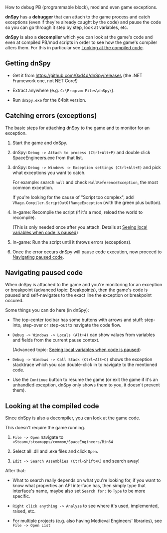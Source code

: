 How to debug PB (programmable block), mod and even game exceptions.

**dnSpy** has a **debugger** that can attach to the game process and catch exceptions (even if they're already caught by the code) and pause the code so you can go through it step by step, look at variables, etc.

**dnSpy** is also a **decompiler** which you can look at the game's code and even at compiled PB/mod scripts in order to see how the game's compiler alters them. For this in particular see [Looking at the compiled code](#looking-at-the-compiled-code).



## Getting dnSpy

- Get it from https://github.com/0xd4d/dnSpy/releases (the .NET Framework one, not NET Core!)

- Extract anywhere (e.g. `C:\Program Files\dnSpy\`).

- Run `dnSpy.exe` for the 64bit version.



## Catching errors (exceptions)

The basic steps for attaching dnSpy to the game and to monitor for an exception.

1. Start the game and dnSpy.

2. dnSpy: `Debug -> Attach to process (Ctrl+Alt+P)` and double click SpaceEngineers.exe from that list.

3. dnSpy: `Debug -> Windows -> Exception settings (Ctrl+Alt+E)` and pick what exceptions you want to catch.

   For example: search `null` and check `NullReferenceException`, the most common exception.

   If you're looking for the cause of "Script too complex", add `VRage.Compiler.ScriptOutOfRangeException` (with the green plus button).

4. In-game: Recompile the script (if it's a mod, reload the world to recompile).

   (This is only needed once after you attach. Details at [Seeing local variables when code is paused](advanced-dnspy-tips-and-tricks#seeing-local-variables-when-code-is-paused))

5. In-game: Run the script until it throws errors (exceptions).

6. Once the error occurs dnSpy will pause code execution, now proceed to [Navigating paused code](#navigating-paused-code).


## Navigating paused code

When dnSpy is attached to the game and you're monitoring for an exception or breakpoint (advanced topic: [Breakpoints](advanced-dnspy-tips-and-tricks#breakpoints)), then the game's code is paused and self-navigates to the exact line the exception or breakpoint occured.

Some things you can do here (in dnSpy):

- The top-center toolbar has some buttons with arrows and stuff: step-into, step-over or step-out to navigate the code flow.

- `Debug -> Windows -> Locals (Alt+4)` can show values from variables and fields from the current pause context.

  (Advanced topic: [Seeing local variables when code is paused](advanced-dnspy-tips-and-tricks#seeing-local-variables-when-code-is-paused))

- `Debug -> Windows -> Call Stack (Ctrl+Alt+C)` shows the exception stacktrace which you can double-click in to navigate to the mentioned code.

- Use the `Continue` button to resume the game (or exit the game if it's an unhandled exception, dnSpy only shows them to you, it doesn't prevent them).



## Looking at the compiled code

Since dnSpy is also a decompiler, you can look at the game code.

This doesn't require the game running.

1. `File -> Open` navigate to `<Steam>/steamapps/common/SpaceEngineers/Bin64`

2. Select all .dll and .exe files and click `Open`.

3. `Edit -> Search Assemblies (Ctrl+Shift+K)` and search away!

After that:

- What to search really depends on what you're looking for, if you want to know what properties an API interface has, then simply type that interface's name, maybe also set `Search for:` to `Type` to be more specific.

- `Right click anything -> Analyze` to see where it's used, implemented, raised, etc.

- For multiple projects (e.g. also having Medieval Engineers' libraries), see `File -> Open List`